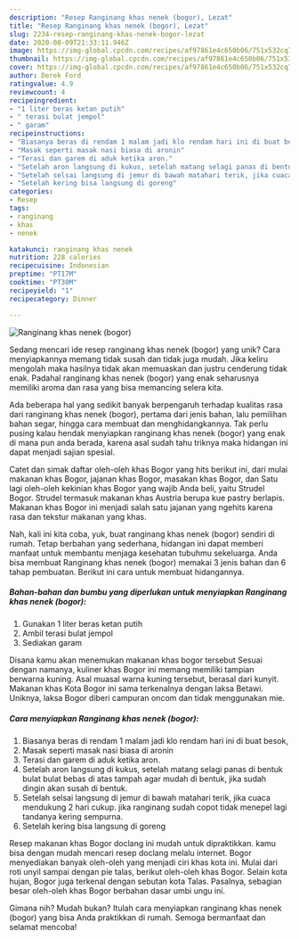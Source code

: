 ```yaml
---
description: "Resep Ranginang khas nenek (bogor), Lezat"
title: "Resep Ranginang khas nenek (bogor), Lezat"
slug: 2234-resep-ranginang-khas-nenek-bogor-lezat
date: 2020-08-09T21:33:11.946Z
image: https://img-global.cpcdn.com/recipes/af97861e4c650b06/751x532cq70/ranginang-khas-nenek-bogor-foto-resep-utama.jpg
thumbnail: https://img-global.cpcdn.com/recipes/af97861e4c650b06/751x532cq70/ranginang-khas-nenek-bogor-foto-resep-utama.jpg
cover: https://img-global.cpcdn.com/recipes/af97861e4c650b06/751x532cq70/ranginang-khas-nenek-bogor-foto-resep-utama.jpg
author: Derek Ford
ratingvalue: 4.9
reviewcount: 4
recipeingredient:
- "1 liter beras ketan putih"
- " terasi bulat jempol"
- " garam"
recipeinstructions:
- "Biasanya beras di rendam 1 malam jadi klo rendam hari ini di buat besok,"
- "Masak seperti masak nasi biasa di aronin"
- "Terasi dan garem di aduk ketika aron."
- "Setelah aron langsung di kukus, setelah matang selagi panas di bentuk bulat bulat bebas di atas tampah agar mudah di bentuk, jika sudah dingin akan susah di bentuk."
- "Setelah selsai langsung di jemur di bawah matahari terik, jika cuaca mendukung 2 hari cukup. jika ranginang sudah copot tidak menepel lagi tandanya kering sempurna."
- "Setelah kering bisa langsung di goreng"
categories:
- Resep
tags:
- ranginang
- khas
- nenek

katakunci: ranginang khas nenek 
nutrition: 228 calories
recipecuisine: Indonesian
preptime: "PT17M"
cooktime: "PT30M"
recipeyield: "1"
recipecategory: Dinner

---
```



![Ranginang khas nenek (bogor)](https://img-global.cpcdn.com/recipes/af97861e4c650b06/751x532cq70/ranginang-khas-nenek-bogor-foto-resep-utama.jpg)

Sedang mencari ide resep ranginang khas nenek (bogor) yang unik? Cara menyiapkannya memang tidak susah dan tidak juga mudah. Jika keliru mengolah maka hasilnya tidak akan memuaskan dan justru cenderung tidak enak. Padahal ranginang khas nenek (bogor) yang enak seharusnya memiliki aroma dan rasa yang bisa memancing selera kita.

Ada beberapa hal yang sedikit banyak berpengaruh terhadap kualitas rasa dari ranginang khas nenek (bogor), pertama dari jenis bahan, lalu pemilihan bahan segar, hingga cara membuat dan menghidangkannya. Tak perlu pusing kalau hendak menyiapkan ranginang khas nenek (bogor) yang enak di mana pun anda berada, karena asal sudah tahu triknya maka hidangan ini dapat menjadi sajian spesial.

Catet dan simak daftar oleh-oleh khas Bogor yang hits berikut ini, dari mulai makanan khas Bogor, jajanan khas Bogor, masakan khas Bogor, dan Satu lagi oleh-oleh kekinian khas Bogor yang wajib Anda beli, yaitu Strudel Bogor. Strudel termasuk makanan khas Austria berupa kue pastry berlapis. Makanan khas Bogor ini menjadi salah satu jajanan yang ngehits karena rasa dan tekstur makanan yang khas.


Nah, kali ini kita coba, yuk, buat ranginang khas nenek (bogor) sendiri di rumah. Tetap berbahan yang sederhana, hidangan ini dapat memberi manfaat untuk membantu menjaga kesehatan tubuhmu sekeluarga. Anda bisa membuat Ranginang khas nenek (bogor) memakai 3 jenis bahan dan 6 tahap pembuatan. Berikut ini cara untuk membuat hidangannya.

<!--inarticleads1-->

##### Bahan-bahan dan bumbu yang diperlukan untuk menyiapkan Ranginang khas nenek (bogor):

1. Gunakan 1 liter beras ketan putih
1. Ambil  terasi bulat jempol
1. Sediakan  garam


Disana kamu akan menemukan makanan khas bogor tersebut Sesuai dengan namanya, kuliner khas Bogor ini memang memiliki tampian berwarna kuning. Asal muasal warna kuning tersebut, berasal dari kunyit. Makanan khas Kota Bogor ini sama terkenalnya dengan laksa Betawi. Uniknya, laksa Bogor diberi campuran oncom dan tidak menggunakan mie. 

<!--inarticleads2-->

##### Cara menyiapkan Ranginang khas nenek (bogor):

1. Biasanya beras di rendam 1 malam jadi klo rendam hari ini di buat besok,
1. Masak seperti masak nasi biasa di aronin
1. Terasi dan garem di aduk ketika aron.
1. Setelah aron langsung di kukus, setelah matang selagi panas di bentuk bulat bulat bebas di atas tampah agar mudah di bentuk, jika sudah dingin akan susah di bentuk.
1. Setelah selsai langsung di jemur di bawah matahari terik, jika cuaca mendukung 2 hari cukup. jika ranginang sudah copot tidak menepel lagi tandanya kering sempurna.
1. Setelah kering bisa langsung di goreng


Resep makanan khas Bogor doclang ini mudah untuk dipraktikkan. kamu bisa dengan mudah mencari resep doclang melalu internet. Bogor menyediakan banyak oleh-oleh yang menjadi ciri khas kota ini. Mulai dari roti unyil sampai dengan pie talas, berikut oleh-oleh khas Bogor. Selain kota hujan, Bogor juga terkenal dengan sebutan kota Talas. Pasalnya, sebagian besar oleh-oleh khas Bogor berbahan dasar umbi ungu ini. 

Gimana nih? Mudah bukan? Itulah cara menyiapkan ranginang khas nenek (bogor) yang bisa Anda praktikkan di rumah. Semoga bermanfaat dan selamat mencoba!
